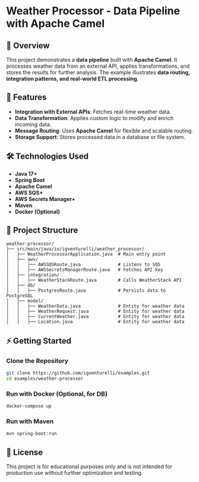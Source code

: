 # Weather Processor - Data Pipeline with Apache Camel

## 📌 Overview
This project demonstrates a **data pipeline** built with **Apache Camel**. It processes weather data from an external API, applies transformations, and stores the results for further analysis. The example illustrates **data routing, integration patterns, and real-world ETL processing**.

## 🚀 Features
- **Integration with External APIs**: Fetches real-time weather data.
- **Data Transformation**: Applies custom logic to modify and enrich incoming data.
- **Message Routing**: Uses **Apache Camel** for flexible and scalable routing.
- **Storage Support**: Stores processed data in a database or file system.

## 🛠️ Technologies Used
- **Java 17+**
- **Spring Boot**
- **Apache Camel**
- **AWS SQS+**
- **AWS Secrets Manager+**
- **Maven**
- **Docker (Optional)**

## 📂 Project Structure
```
weather-processor/
├── src/main/java/io/igventurelli/weather_processor/
│   ├── WeatherProcessorApplication.java  # Main entry point
│   ├── aws/
│   │   ├── AWSSQSRoute.java              # Listens to SQS
│   │   ├── AWSSecretsManagerRoute.java   # Fetches API key
│   ├── integration/
│   │   ├── WeatherStackRoute.java        # Calls WeatherStack API
│   ├── db/
│   │   ├── PostgresRoute.java            # Persists data to PostgreSQL
│   ├── model/
│   │   ├── WeatherData.java              # Entity for weather data
│   │   ├── WeatherRequest.java           # Entity for weather data
│   │   ├── CurrentWeather.java           # Entity for weather data
│   │   ├── Location.java                 # Entity for weather data
```

## ⚡ Getting Started
### **Clone the Repository**
```sh
git clone https://github.com/igventurelli/examples.git
cd examples/weather-processor
```

### **Run with Docker (Optional, for DB)**
```sh
docker-compose up
```

### **Run with Maven**
```sh
mvn spring-boot:run
```

## 📜 License
This project is for educational purposes only and is not intended for production use without further optimization and testing.

